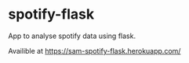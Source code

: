 # spotify-flask
App to analyse spotify data using flask.

Availible at https://sam-spotify-flask.herokuapp.com/
